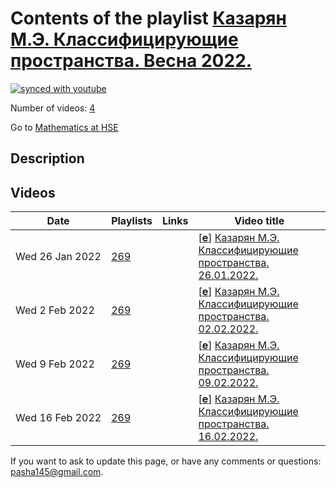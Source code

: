 # Contents of the playlist [Казарян М.Э. Классифицирующие пространства. Весна 2022.](https://www.youtube.com/playlist?list=PLq3E5oubNNoBcUU0z9OCCQmcllZXlCf2R)

[![synced with youtube](https://img.shields.io/github/last-commit/mathphysschool/mathphysschool.github.io/autoupdate1?label=synced%20with%20youtube)](https://github.com/mathphysschool/mathphysschool.github.io/commits/autoupdate1)

Number of videos: [4](#videos)

Go to [Mathematics at HSE](../README.md)

## Description



## Videos

|Date|Playlists|Links|Video title|
|---|---|---|---|
| Wed&nbsp;26&nbsp;Jan&nbsp;2022 | [269](../playlists/269 "Казарян М.Э. Классифицирующие пространства. Весна 2022.") |  | [[**e**](https://studio.youtube.com/video/a0knffTzqbc/edit "Edit")] [Казарян М.Э. Классифицирующие пространства. 26.01.2022.](https://www.youtube.com/watch?v=a0knffTzqbc&list=PLq3E5oubNNoBcUU0z9OCCQmcllZXlCf2R) |
| Wed&nbsp;2&nbsp;Feb&nbsp;2022 | [269](../playlists/269 "Казарян М.Э. Классифицирующие пространства. Весна 2022.") |  | [[**e**](https://studio.youtube.com/video/PMXwBNtMRRw/edit "Edit")] [Казарян М.Э. Классифицирующие пространства. 02.02.2022.](https://www.youtube.com/watch?v=PMXwBNtMRRw&list=PLq3E5oubNNoBcUU0z9OCCQmcllZXlCf2R) |
| Wed&nbsp;9&nbsp;Feb&nbsp;2022 | [269](../playlists/269 "Казарян М.Э. Классифицирующие пространства. Весна 2022.") |  | [[**e**](https://studio.youtube.com/video/xVAHGGrqnzs/edit "Edit")] [Казарян М.Э. Классифицирующие пространства. 09.02.2022.](https://www.youtube.com/watch?v=xVAHGGrqnzs&list=PLq3E5oubNNoBcUU0z9OCCQmcllZXlCf2R) |
| Wed&nbsp;16&nbsp;Feb&nbsp;2022 | [269](../playlists/269 "Казарян М.Э. Классифицирующие пространства. Весна 2022.") |  | [[**e**](https://studio.youtube.com/video/W3RM0njIQO8/edit "Edit")] [Казарян М.Э. Классифицирующие пространства. 16.02.2022.](https://www.youtube.com/watch?v=W3RM0njIQO8&list=PLq3E5oubNNoBcUU0z9OCCQmcllZXlCf2R) |


 If you want to ask to update this page, or have any comments or questions: <pasha145@gmail.com>.